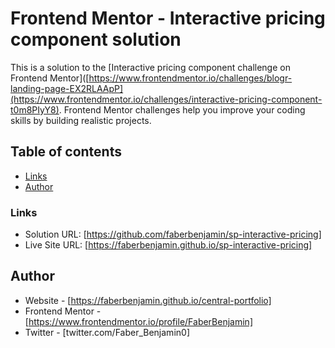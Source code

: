 # Frontend Mentor - Interactive pricing component solution

This is a solution to the [Interactive pricing component challenge on Frontend Mentor]([https://www.frontendmentor.io/challenges/blogr-landing-page-EX2RLAApP](https://www.frontendmentor.io/challenges/interactive-pricing-component-t0m8PIyY8). Frontend Mentor challenges help you improve your coding skills by building realistic projects. 

## Table of contents

  - [Links](#links)
  - [Author](#author)

### Links

- Solution URL: [https://github.com/faberbenjamin/sp-interactive-pricing]
- Live Site URL: [https://faberbenjamin.github.io/sp-interactive-pricing]


## Author

- Website - [https://faberbenjamin.github.io/central-portfolio]
- Frontend Mentor - [https://www.frontendmentor.io/profile/FaberBenjamin]
- Twitter - [twitter.com/Faber_Benjamin0]


